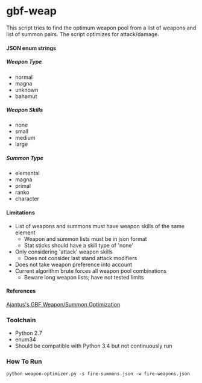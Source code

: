 # gbf-weap
This script tries to find the optimum weapon pool from a list of weapons and
list of summon pairs. The script optimizes for attack/damage.

#### JSON enum strings
##### Weapon Type
* normal
* magna
* unknown
* bahamut

##### Weapon Skills
* none
* small
* medium
* large

##### Summon Type
* elemental
* magna
* primal
* ranko
* character

#### Limitations
* List of weapons and summons must have weapon skills of the same element
  * Weapon and summon lists must be in json format
  * Stat sticks should have a skill type of 'none'
* Only considering 'attack' weapon skills
  * Does not consider last stand attack modifiers
* Does not take weapon preference into account
* Current algorithm brute forces all weapon pool combinations
  * Beware long weapon lists; have not tested limits

#### References
[Ajantus's GBF Weapon/Summon Optimization](http://gbf-english.proboards.com/thread/595/#6)


### Toolchain
* Python 2.7
* enum34
* Should be compatible with Python 3.4 but not continuously run

### How To Run
`python weapon-optimizer.py -s fire-summons.json -w fire-weapons.json`
